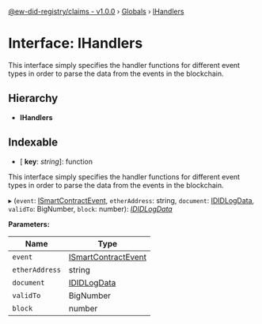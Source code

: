 [@ew-did-registry/claims - v1.0.0](../README.md) › [Globals](../globals.md) › [IHandlers](ihandlers.md)

# Interface: IHandlers

This interface simply specifies the handler functions for different event types
in order to parse the data from the events in the blockchain.

## Hierarchy

* **IHandlers**

## Indexable

* \[ **key**: *string*\]: function

This interface simply specifies the handler functions for different event types
in order to parse the data from the events in the blockchain.

▸ (`event`: [ISmartContractEvent](ismartcontractevent.md), `etherAddress`: string, `document`: [IDIDLogData](ididlogdata.md), `validTo`: BigNumber, `block`: number): *[IDIDLogData](ididlogdata.md)*

**Parameters:**

Name | Type |
------ | ------ |
`event` | [ISmartContractEvent](ismartcontractevent.md) |
`etherAddress` | string |
`document` | [IDIDLogData](ididlogdata.md) |
`validTo` | BigNumber |
`block` | number |
